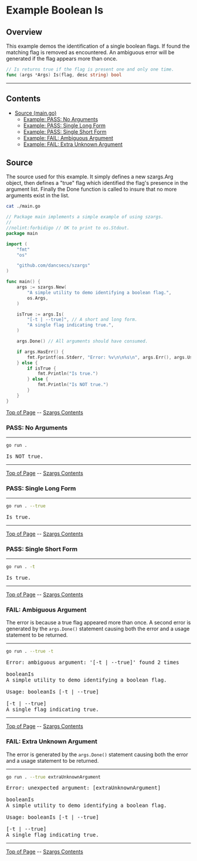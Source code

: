 <!--- gotomd::Auto:: See github.com/dancsecs/gotomd **DO NOT MODIFY** -->

<!---
   Szerszam argument library: szargs.
   Copyright (C) 2024  Leslie Dancsecs

   This program is free software: you can redistribute it and/or modify
   it under the terms of the GNU General Public License as published by
   the Free Software Foundation, either version 3 of the License, or
   (at your option) any later version.

   This program is distributed in the hope that it will be useful,
   but WITHOUT ANY WARRANTY; without even the implied warranty of
   MERCHANTABILITY or FITNESS FOR A PARTICULAR PURPOSE.  See the
   GNU General Public License for more details.

   You should have received a copy of the GNU General Public License
   along with this program.  If not, see <https://www.gnu.org/licenses/>.
-->

# Example Boolean Is


## Overview

This example demos the identification of a single boolean flags.  If found the
matching flag is removed as encountered.  An ambiguous error will be
generated if the flag appears more than once.

<!--- gotomd::Bgn::dcln::./../../Args.Is -->
```go
// Is returns true if the flag is present one and only one time.
func (args *Args) Is(flag, desc string) bool
```
<!--- gotomd::End::dcln::./../../Args.Is -->

---

## Contents

- [Source (main.go)](#source)
    - [Example: PASS: No Arguments](#pass-no-arguments)
    - [Example: PASS: Single Long Form](#pass-single-long-form)
    - [Example: PASS: Single Short Form](#pass-single-short-form)
    - [Example: FAIL: Ambiguous Argument](#fail-ambiguous-argument)
    - [Example: FAIL: Extra Unknown Argument](#fail-extra-unknown-argument)

## Source

The source used for this example.  It simply defines a new szargs.Arg object,
then defines a "true" flag which identified the flag's presence in the
argument list.  Finally the Done function is called to insure that no more
arguments exist in the list.

<!--- gotomd::Bgn::file::./main.go -->
```bash
cat ./main.go
```

```go
// Package main implements a simple example of using szargs.
//
//nolint:forbidigo // OK to print to os.Stdout.
package main

import (
    "fmt"
    "os"

    "github.com/dancsecs/szargs"
)

func main() {
    args := szargs.New(
        "A simple utility to demo identifying a boolean flag.",
        os.Args,
    )

    isTrue := args.Is(
        "[-t | --true]", // A short and long form.
        "A single flag indicating true.",
    )

    args.Done() // All arguments should have consumed.

    if args.HasErr() {
        fmt.Fprintf(os.Stderr, "Error: %v\n\n%s\n", args.Err(), args.Usage())
    } else {
        if isTrue {
            fmt.Println("Is true.")
        } else {
            fmt.Println("Is NOT true.")
        }
    }
}
```
<!--- gotomd::End::file::./main.go -->

[Top of Page](#example-boolean-is) --
[Szargs Contents](../../README.md#contents)

### PASS: No Arguments

<!--- gotomd::Bgn::run::./. -->
---
```bash
go run .
```

<pre>
Is NOT true.
</pre>
---
<!--- gotomd::End::run::./. -->

[Top of Page](#example-boolean-is) --
[Szargs Contents](../../README.md#contents)

### PASS: Single Long Form

<!--- gotomd::Bgn::run::./. --true -->
---
```bash
go run . --true
```

<pre>
Is true.
</pre>
---
<!--- gotomd::End::run::./. --true -->

[Top of Page](#example-boolean-is) --
[Szargs Contents](../../README.md#contents)

### PASS: Single Short Form

<!--- gotomd::Bgn::run::./. -t -->
---
```bash
go run . -t
```

<pre>
Is true.
</pre>
---
<!--- gotomd::End::run::./. -t -->

[Top of Page](#example-boolean-is) --
[Szargs Contents](../../README.md#contents)


### FAIL: Ambiguous Argument

The error is because a true flag appeared more than once.  A second error is
generated by the ```args.Done()``` statement causing both the error and a
usage statement to be returned.

<!--- gotomd::Bgn::run::./. --true -t -->
---
```bash
go run . --true -t
```

<pre>
Error: ambiguous argument: '[-t | --true]' found 2 times

booleanIs
A simple utility to demo identifying a boolean flag.

Usage: booleanIs [-t | --true]

[-t | --true]
A single flag indicating true.
</pre>
---
<!--- gotomd::End::run::./. --true -t -->

[Top of Page](#example-boolean-is) --
[Szargs Contents](../../README.md#contents)

### FAIL: Extra Unknown Argument

The error is generated by the ```args.Done()``` statement causing both the
error and a usage statement to be returned.

<!--- gotomd::Bgn::run::./. --true extraUnknownArgument -->
---
```bash
go run . --true extraUnknownArgument
```

<pre>
Error: unexpected argument: [extraUnknownArgument]

booleanIs
A simple utility to demo identifying a boolean flag.

Usage: booleanIs [-t | --true]

[-t | --true]
A single flag indicating true.
</pre>
---
<!--- gotomd::End::run::./. --true extraUnknownArgument -->

[Top of Page](#example-boolean-is) --
[Szargs Contents](../../README.md#contents)
